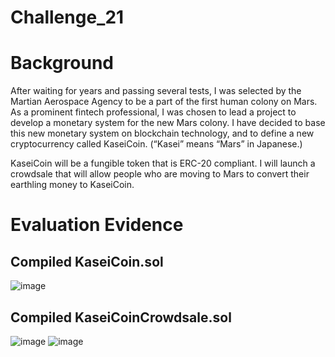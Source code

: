 # Challenge_21

# Background
After waiting for years and passing several tests, I was selected by the Martian Aerospace Agency to be a part of the first human colony on Mars. As a prominent fintech professional, I was chosen to lead a project to develop a monetary system for the new Mars colony. I have decided to base this new monetary system on blockchain technology, and to define a new cryptocurrency called KaseiCoin. (“Kasei” means “Mars” in Japanese.)

KaseiCoin will be a fungible token that is ERC-20 compliant. I will launch a crowdsale that will allow people who are moving to Mars to convert their earthling money to KaseiCoin.

# Evaluation Evidence

## Compiled KaseiCoin.sol
![image](https://user-images.githubusercontent.com/86167421/142798130-ad953208-4495-40cd-8923-1ecd872b3119.png)

## Compiled KaseiCoinCrowdsale.sol
![image](https://user-images.githubusercontent.com/86167421/142798332-05c06b44-b71c-4d93-ad70-8baf9e9ac724.png)
![image](https://user-images.githubusercontent.com/86167421/142799692-322658c3-fa3a-44b9-bf18-a85e148a3e3f.png)
